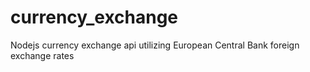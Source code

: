 # currency_exchange
Nodejs currency exchange api utilizing European Central Bank foreign exchange rates
